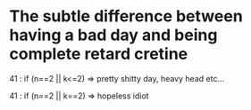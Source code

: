 # The subtle difference between having a bad day and being complete retard cretine

41 :         if (n==2 || k<=2) => pretty shitty day, heavy head etc...

41 :         if (n==2 || k==2) => hopeless idiot

